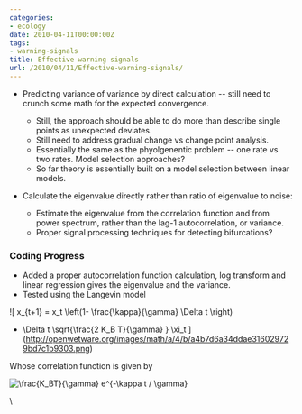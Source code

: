 ```yaml
---
categories:
- ecology
date: 2010-04-11T00:00:00Z
tags:
- warning-signals
title: Effective warning signals
url: /2010/04/11/Effective-warning-signals/
---
```


-   Predicting variance of variance by direct calculation -- still need
    to crunch some math for the expected convergence.
    -   Still, the approach should be able to do more than describe
        single points as unexpected deviates.
    -   Still need to address gradual change vs change point analysis.
    -   Essentially the same as the phyolgenentic problem -- one rate vs
        two rates. Model selection approaches?
    -   So far theory is essentially built on a model selection between
        linear models.

-   Calculate the eigenvalue directly rather than ratio of eigenvalue to
    noise:
    -   Estimate the eigenvalue from the correlation function and from
        power spectrum, rather than the lag-1 autocorrelation, or
        variance.
    -   Proper signal processing techniques for detecting bifurcations?

### Coding Progress

-   Added a proper autocorrelation function calculation, log transform
    and linear regression gives the eigenvalue and the variance.
-   Tested using the Langevin model

![ x\_{t+1} = x\_t \\left(1- \\frac{\\kappa}{\\gamma} \\Delta t \\right)
+ \\Delta t \\sqrt{\\frac{2 K\_B T}{\\gamma} } \\xi\_t
](http://openwetware.org/images/math/a/4/b/a4b7d6a34ddae316029729bd7c1b9303.png)

Whose correlation function is given by

![ \\frac{K\_BT}{\\gamma} e\^{-\\kappa t / \\gamma}
](http://openwetware.org/images/math/7/8/1/7811817fde052d555cadbfd36a77d213.png)

\

